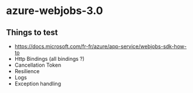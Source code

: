 # azure-webjobs-3.0


## Things to test

- https://docs.microsoft.com/fr-fr/azure/app-service/webjobs-sdk-how-to
- Http Bindings (all bindings ?)
- Cancellation Token
- Resilience
- Logs
- Exception handling